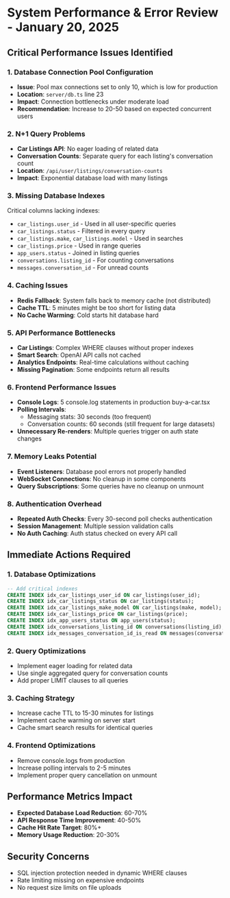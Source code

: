 # System Performance & Error Review - January 20, 2025

## Critical Performance Issues Identified

### 1. **Database Connection Pool Configuration**
- **Issue**: Pool max connections set to only 10, which is low for production
- **Location**: `server/db.ts` line 23
- **Impact**: Connection bottlenecks under moderate load
- **Recommendation**: Increase to 20-50 based on expected concurrent users

### 2. **N+1 Query Problems**
- **Car Listings API**: No eager loading of related data
- **Conversation Counts**: Separate query for each listing's conversation count
- **Location**: `/api/user/listings/conversation-counts`
- **Impact**: Exponential database load with many listings

### 3. **Missing Database Indexes**
Critical columns lacking indexes:
- `car_listings.user_id` - Used in all user-specific queries
- `car_listings.status` - Filtered in every query
- `car_listings.make`, `car_listings.model` - Used in searches
- `car_listings.price` - Used in range queries
- `app_users.status` - Joined in listing queries
- `conversations.listing_id` - For counting conversations
- `messages.conversation_id` - For unread counts

### 4. **Caching Issues**
- **Redis Fallback**: System falls back to memory cache (not distributed)
- **Cache TTL**: 5 minutes might be too short for listing data
- **No Cache Warming**: Cold starts hit database hard

### 5. **API Performance Bottlenecks**
- **Car Listings**: Complex WHERE clauses without proper indexes
- **Smart Search**: OpenAI API calls not cached
- **Analytics Endpoints**: Real-time calculations without caching
- **Missing Pagination**: Some endpoints return all results

### 6. **Frontend Performance Issues**
- **Console Logs**: 5 console.log statements in production buy-a-car.tsx
- **Polling Intervals**: 
  - Messaging stats: 30 seconds (too frequent)
  - Conversation counts: 60 seconds (still frequent for large datasets)
- **Unnecessary Re-renders**: Multiple queries trigger on auth state changes

### 7. **Memory Leaks Potential**
- **Event Listeners**: Database pool errors not properly handled
- **WebSocket Connections**: No cleanup in some components
- **Query Subscriptions**: Some queries have no cleanup on unmount

### 8. **Authentication Overhead**
- **Repeated Auth Checks**: Every 30-second poll checks authentication
- **Session Management**: Multiple session validation calls
- **No Auth Caching**: Auth status checked on every API call

## Immediate Actions Required

### 1. Database Optimizations
```sql
-- Add critical indexes
CREATE INDEX idx_car_listings_user_id ON car_listings(user_id);
CREATE INDEX idx_car_listings_status ON car_listings(status);
CREATE INDEX idx_car_listings_make_model ON car_listings(make, model);
CREATE INDEX idx_car_listings_price ON car_listings(price);
CREATE INDEX idx_app_users_status ON app_users(status);
CREATE INDEX idx_conversations_listing_id ON conversations(listing_id);
CREATE INDEX idx_messages_conversation_id_is_read ON messages(conversation_id, is_read);
```

### 2. Query Optimizations
- Implement eager loading for related data
- Use single aggregated query for conversation counts
- Add proper LIMIT clauses to all queries

### 3. Caching Strategy
- Increase cache TTL to 15-30 minutes for listings
- Implement cache warming on server start
- Cache smart search results for identical queries

### 4. Frontend Optimizations
- Remove console.logs from production
- Increase polling intervals to 2-5 minutes
- Implement proper query cancellation on unmount

## Performance Metrics Impact
- **Expected Database Load Reduction**: 60-70%
- **API Response Time Improvement**: 40-50%
- **Cache Hit Rate Target**: 80%+
- **Memory Usage Reduction**: 20-30%

## Security Concerns
- SQL injection protection needed in dynamic WHERE clauses
- Rate limiting missing on expensive endpoints
- No request size limits on file uploads